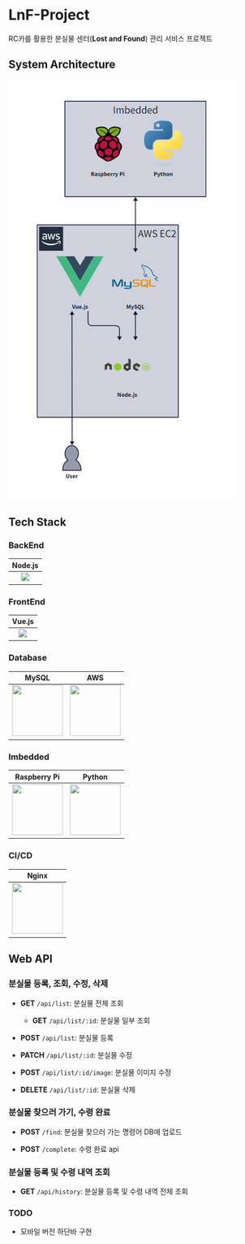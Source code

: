 # LnF-Project

RC카를 활용한 분실물 센터(**Lost and Found**) 관리 서비스 프로젝트

## System Architecture

![system](./system.png)

## Tech Stack

### BackEnd

|                                       Node.js                                       |
| :---------------------------------------------------------------------------------: |
| <img src="https://icons.terrastruct.com/dev%2Fnodejs.svg" width="100" heignt="100"> |

### FrontEnd

|                                       Vue.js                                       |
| :--------------------------------------------------------------------------------: |
| <img src="https://icons.terrastruct.com/dev%2Fvuejs.svg" width="100" heignt="100"> |

### Database

|                                        MySQL                                        |                                                          AWS                                                          |
| :---------------------------------------------------------------------------------: | :-------------------------------------------------------------------------------------------------------------------: |
| <img src="https://icons.terrastruct.com/dev%2Fmysql.svg" width="100" height="100"/> | <img src="https://icons.terrastruct.com/aws%2F_Group%20Icons%2FAWS-Cloud-alt_light-bg.svg" width="100" height="100"/> |

### Imbedded

|                                         Raspberry Pi                                         |                                        Python                                        |
| :------------------------------------------------------------------------------------------: | :----------------------------------------------------------------------------------: |
| <img src="https://static.cdnlogo.com/logos/r/62/raspberry-pi.svg" width="100" height="100"/> | <img src="https://icons.terrastruct.com/dev%2Fpython.svg" width="100" height="100"/> |

### CI/CD

|                                       Nginx                                       |
| :---------------------------------------------------------------------------------: |
| <img src="https://icons.terrastruct.com/dev%2Fnginx.svg" width="100" height="100"/> |

## Web API

### 분실물 등록, 조회, 수정, 삭제

- **GET** `/api/list`: 분실물 전체 조회

  - **GET** `/api/list/:id`: 분실물 일부 조회

- **POST** `/api/list`: 분실물 등록

- **PATCH** `/api/list/:id`: 분실물 수정

- **POST** `/api/list/:id/image`: 분실물 이미지 수정

- **DELETE** `/api/list/:id`: 분실물 삭제

### 분실물 찾으러 가기, 수령 완료

- **POST** `/find`: 분실물 찾으러 가는 명령어 DB에 업로드

- **POST** `/complete`: 수령 완료 api

### 분실물 등록 및 수령 내역 조회

- **GET** `/api/history`: 분실물 등록 및 수령 내역 전체 조회

### TODO

- 모바일 버전 하단바 구현
